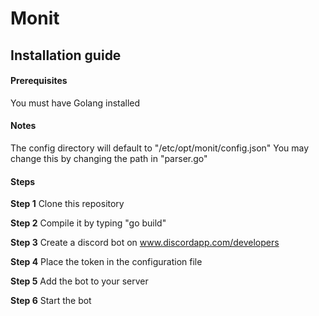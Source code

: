 # Monit

## Installation guide

#### Prerequisites
You must have Golang installed

#### Notes
The config directory will default to "/etc/opt/monit/config.json" You may change this by changing the path in "parser.go"

#### Steps

<b>Step 1</b>
Clone this repository

<b>Step 2</b>
Compile it by typing "go build"

<b>Step 3</b>
Create a discord bot on www.discordapp.com/developers

<b>Step 4</b>
Place the token in the configuration file

<b>Step 5</b>
Add the bot to your server

<b>Step 6</b>
Start the bot
